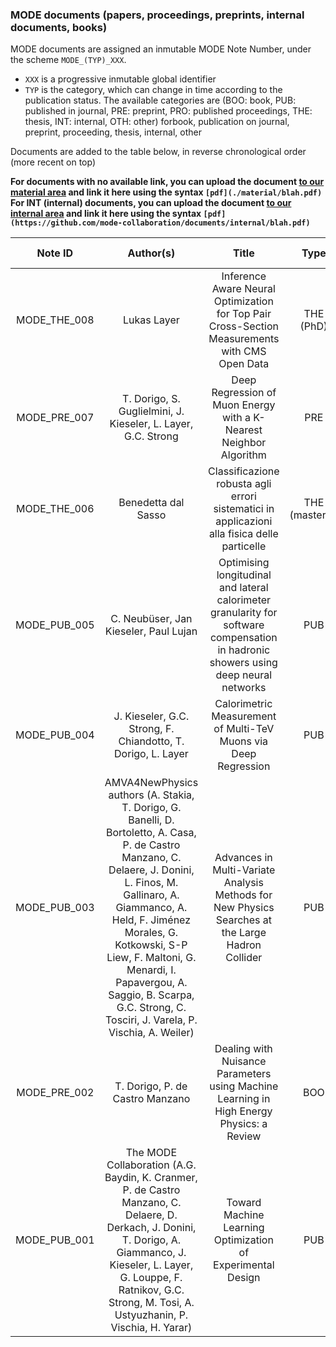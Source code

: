 
### MODE documents (papers, proceedings, preprints, internal documents, books)

MODE documents are assigned an inmutable MODE Note Number, under the scheme `MODE_(TYP)_XXX`.
- `XXX` is a progressive inmutable global identifier
- `TYP` is the category, which can change in time according to the publication status. The available categories are (BOO: book, PUB: published in journal, PRE: preprint, PRO: published proceedings, THE: thesis, INT: internal, OTH: other) forbook, publication on journal, preprint, proceeding, thesis, internal, other

Documents are added to the table below, in reverse chronological order (more recent on top)

**For documents with no available link, you can upload the document [to our material area](./material/) and link it here using the syntax `[pdf](./material/blah.pdf)`**
**For INT (internal) documents, you can upload the document [to our internal area](https://github.com/mode-collaboration/documents/internal/) and link it here using the syntax `[pdf](https://github.com/mode-collaboration/documents/internal/blah.pdf)`**



| Note ID | Author(s)        | Title           | Type  | Date | Reference (if available) | Link to document (optional) |
| :---: | :---: |:---:| :---:| :---: | :---: | :---: |
| MODE_THE_008 | Lukas Layer | Inference Aware Neural Optimization for Top Pair Cross-Section Measurements with CMS Open Data | THE (PhD)| t.b.d. | - | - |
| MODE_PRE_007 | T. Dorigo, S. Guglielmini, J. Kieseler, L. Layer, G.C. Strong | Deep Regression of Muon Energy with a K-Nearest Neighbor Algorithm | PRE | 2022-03-06 | arXiv:2203.02841 | [arXiv:2203.02841](https://arxiv.org/abs/2203.02841) |
| MODE_THE_006 | Benedetta dal Sasso | Classificazione robusta agli errori sistematici in applicazioni alla fisica delle particelle | THE (master's) | 2022-02 | - | [pdf](./internal/DalSasso_Benedetta_final.pdf) |
| MODE_PUB_005 | C. Neubüser, Jan Kieseler, Paul Lujan | Optimising longitudinal and lateral calorimeter granularity for software compensation in hadronic showers using deep neural networks | PUB | 2022-01-29 | Eur. Phys. J. C (2022) 82: 92 (2022) | [doi:10.1140/epjc/s10052-022-10031-7](https://doi.org/10.1140/epjc/s10052-022-10031-7) |
| MODE_PUB_004 | J. Kieseler, G.C. Strong, F. Chiandotto, T. Dorigo, L. Layer | Calorimetric Measurement of Multi-TeV Muons via Deep Regression | PUB | 2022-01-27 | Eur. Phys. J. C (2022) 82: 79 | [doi:10.1140/epjc/s10052-022-09993-5](https://doi.org/10.1140/epjc/s10052-022-09993-5) |
| MODE_PUB_003 | AMVA4NewPhysics authors (A. Stakia, T. Dorigo, G. Banelli, D. Bortoletto, A. Casa, P. de Castro Manzano, C. Delaere, J. Donini, L. Finos, M. Gallinaro, A. Giammanco, A. Held, F. Jiménez Morales, G. Kotkowski, S-P Liew, F. Maltoni, G. Menardi, I. Papavergou, A. Saggio, B. Scarpa, G.C. Strong, C. Tosciri, J. Varela, P. Vischia, A. Weiler) | Advances in Multi-Variate Analysis Methods for New Physics Searches at the Large Hadron Collider | PUB | 2021-12 | Rev. Phys. 7 (2021) 100063 | [arXiv:2105.07530](https://arxiv.org/abs/2105.07530) |
| MODE_PRE_002 | T. Dorigo, P. de Castro Manzano | Dealing with Nuisance Parameters using Machine Learning in High Energy Physics: a Review | BOO | 2020-07-17 | arXiv:2007.09121 | [arXiv:2007.09121](https://arxiv.org/abs/2007.09121) |
| MODE_PUB_001 | The MODE Collaboration (A.G. Baydin, K. Cranmer, P. de Castro Manzano, C. Delaere, D. Derkach, J. Donini, T. Dorigo, A. Giammanco, J. Kieseler, L. Layer, G. Louppe, F. Ratnikov, G.C. Strong, M. Tosi, A. Ustyuzhanin, P. Vischia, H. Yarar) | Toward Machine Learning Optimization of Experimental Design | PUB | 2021-03-30 | Nuclear Physics News Internationa 31, 1 (2021) | [doi:10.1080/10619127.2021.1881364](https://doi.org/10.1080/10619127.2021.1881364) |





